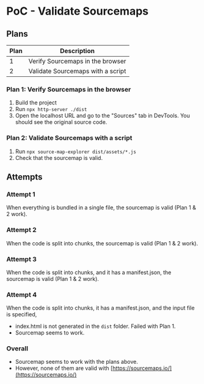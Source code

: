 # PoC - Validate Sourcemaps

## Plans

| Plan | Description |
| --- | --- |
| 1 | Verify Sourcemaps in the browser |
| 2 | Validate Sourcemaps with a script |

### Plan 1: Verify Sourcemaps in the browser

1. Build the project
2. Run `npx http-server ./dist`
3. Open the localhost URL and go to the "Sources" tab in DevTools. You should see the original source code.

### Plan 2: Validate Sourcemaps with a script

1. Run `npx source-map-explorer dist/assets/*.js`
2. Check that the sourcemap is valid.

## Attempts

### Attempt 1

When everything is bundled in a single file, the sourcemap is valid (Plan 1 & 2 work).

### Attempt 2

When the code is split into chunks, the sourcemap is valid (Plan 1 & 2 work).

### Attempt 3

When the code is split into chunks, and it has a manifest.json, the sourcemap is valid (Plan 1 & 2 work).

### Attempt 4

When the code is split into chunks, it has a manifest.json, and the input file is specified,

- index.html is not generated in the `dist` folder. Failed with Plan 1.
- Sourcemap seems to work.

### Overall

- Sourcemap seems to work with the plans above.
- However, none of them are valid with [https://sourcemaps.io/](https://sourcemaps.io/)